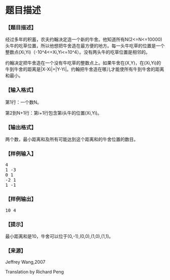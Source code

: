 # 题目描述


<h3>
【题目描述】
</h3>
<p>
经过多年的积蓄，农夫约翰决定造一个新的牛舍。他知道所有N(2&lt;=N&lt;=10000)头牛的吃草位置，所以他想把牛舍造在最方便的地方。每一头牛吃草的位置是一个整数点(Xi,Yi)（-10^4&lt;=Xi,Yi&lt;=10^4）。没有两头牛的吃草位置是相邻的。
</p>
<p>
约翰决定把牛舍造在一个没有牛吃草的整数点上。如果牛舍在(X,Y)，在(Xi,Yi)的牛到牛舍的距离是|X-Xi|+|Y-Yi|。约翰把牛舍造在哪儿才能使所有牛到牛舍的距离和最小。
</p>
<h3>
【输入格式】
</h3>
<p>
第1行：一个数N。
</p>
<p>
第2到N+1行：第i+1行包含第i头牛的位置(Xi,Yi)。
</p>
<h3>
【输出格式】
</h3>
<p>
两个数，最小距离和及所有可能达到这个距离和的牛舍位置的数目。
</p>
<h3>
【样例输入】
</h3>
<pre>4
1 -3
0 1
-2 1
1 -1</pre>
<h3>
【样例输出】
</h3>
<pre>10 4</pre>
<h3>
【提示】
</h3>
<p>
最小距离和是10，牛舍可以位于(0,-1),(0,0),(1,0),(1,1)。
</p>
<h3>
【来源】
</h3>
<p>
Jeffrey Wang,2007
</p>
<p>
Translation by Richard Peng
</p>
